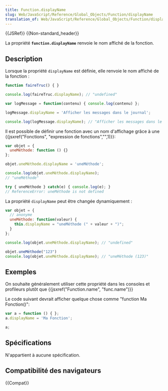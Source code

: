 ```yaml
---
title: Function.displayName
slug: Web/JavaScript/Reference/Global_Objects/Function/displayName
translation_of: Web/JavaScript/Reference/Global_Objects/Function/displayName
---
```


{{JSRef}} {{Non-standard_header}}

La propriété **`function.displayName`** renvoie le nom affiché de la fonction.

## Description

Lorsque la propriété `displayName` est définie, elle renvoie le nom affiché de la fonction :

```js
function faireTruc() { }

console.log(faireTruc.displayName); // "undefined"

var logMessage = function(contenu) { console.log(contenu) };

logMessage.displayName = 'Afficher les messages dans le journal';

console.log(logMessage.displayName); // "Afficher les messages dans le journal"
```

Il est possible de définir une fonction avec un nom d'affichage grâce à une {{jsxref("Fonctions", "expression de fonctions","",1)}}:

```js
var objet = {
  uneMéthode: function () {}
};

objet.uneMéthode.displayName = 'uneMéthode';

console.log(objet.uneMéthode.displayName);
// "uneMéthode"

try { uneMéthode } catch(e) { console.log(e); }
// ReferenceError: uneMéthode is not defined
```

La propriété `displayName` peut être changée dynamiquement :

```js
var objet = {
  // anonyme
  uneMéthode: function(valeur) {
    this.displayName = "uneMéthode (" + valeur + ")";
  }
};

console.log(objet.uneMéthode.displayName); // "undefined"

objet.uneMéthode("123")
console.log(objet.uneMéthode.displayName); // "uneMéthode (123)"
```

## Exemples

On souhaite généralement utiliser cette propriété dans les consoles et profileurs plutôt que {{jsxref("Function.name", "func.name")}}

Le code suivant devrait afficher quelque chose comme "function Ma Fonction()":

```js
var a = function () { };
a.displayName = 'Ma Fonction';

a;
```

## Spécifications

N'appartient à aucune spécification.

## Compatibilité des navigateurs

{{Compat}}
